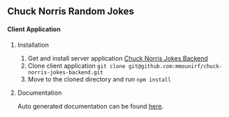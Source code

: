 ## Chuck Norris Random Jokes
#### Client Application

1. Installation
	1. Get and install server application [Chuck Norris Jokes Backend](https://github.com/mmounirf/chuck-norris-jokes-backend "Chuck Norris Jokes Backend")
	1. Clone client application `git clone git@github.com:mmounirf/chuck-norris-jokes-backend.git`
	1. Move to the cloned directory and run `npm install`

1. Documentation

	Auto generated documentation can be found [here](https://mmounirf.github.io/chuck-norris-jokes-frontend/ "here").
